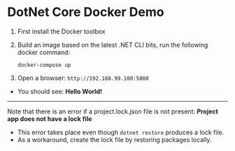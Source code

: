 # DotNet Core Docker Demo

1. First install the Docker toolbox 

2. Build an image based on the latest .NET CLI bits, run the following docker command:

    ```
    docker-compose up
    ```

3. Open a browser: `http://192.168.99.100:5000`
  - You should see: **Hello World!**
  
-----

Note that there is an error if a project.lock.json file is not present: **Project app does not have a lock file**
  - This error takes place even though `dotnet restore` produces a lock file.
  - As a workaround, create the lock file by restoring packages locally.
